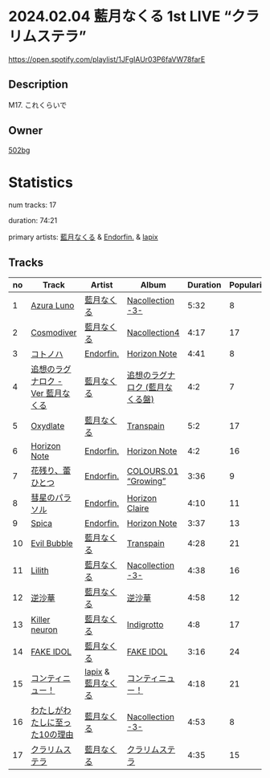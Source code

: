 #  2024.02.04 藍月なくる 1st LIVE “クラリムステラ”
https://open.spotify.com/playlist/1JFgIAUr03P6faVW78farE

## Description
M17. これくらいで

## Owner
[502bg](https://open.spotify.com/user/4woroafc3tx648l7zc8quofbf)

# Statistics
num tracks: 17

duration: 74:21

primary artists: [藍月なくる](https://open.spotify.com/artist/76jymFPvOx0wxV8nEEewSq) & [Endorfin.](https://open.spotify.com/artist/1JwmdprMI518JqrGDK6Xnn) & [lapix](https://open.spotify.com/artist/5fIZxtu9KYwRi3MnLEVLCC)

## Tracks
| no | Track | Artist | Album | Duration | Popularity |
| -- | ----- | ------ | ----- | -------- | ---------- |
| 1 | [Azura Luno](https://open.spotify.com/track/2Ug7HR4xI38vuS7M6vL58b) | [藍月なくる](https://open.spotify.com/artist/76jymFPvOx0wxV8nEEewSq) | [Nacollection -3-](https://open.spotify.com/album/22WjPcL37RSDTV5axxOHDK) | 5:32 | 8 |
| 2 | [Cosmodiver](https://open.spotify.com/track/5ED6gwQcKoUTZ6eGErN5oE) | [藍月なくる](https://open.spotify.com/artist/76jymFPvOx0wxV8nEEewSq) | [Nacollection4](https://open.spotify.com/album/6MS8OZdAFDr2P0i3dYxpME) | 4:17 | 17 |
| 3 | [コトノハ](https://open.spotify.com/track/34laYCbtS9qXDui23wca5W) | [Endorfin.](https://open.spotify.com/artist/1JwmdprMI518JqrGDK6Xnn) | [Horizon Note](https://open.spotify.com/album/4rIzjXL3rQh9eTtIX95GP5) | 4:41 | 8 |
| 4 | [追想のラグナロク - Ver 藍月なくる](https://open.spotify.com/track/2kvG1IJIcZ703euCE8nXbr) | [藍月なくる](https://open.spotify.com/artist/76jymFPvOx0wxV8nEEewSq) | [追想のラグナロク (藍月なくる盤)](https://open.spotify.com/album/7c14Oe2LxCYsKAYuGoXDLB) | 4:2 | 7 |
| 5 | [Oxydlate](https://open.spotify.com/track/2pzcz64X08IBYsuKNKOS5B) | [藍月なくる](https://open.spotify.com/artist/76jymFPvOx0wxV8nEEewSq) | [Transpain](https://open.spotify.com/album/20R1HTf7TwjT0bkCdsYxwI) | 5:2 | 17 |
| 6 | [Horizon Note](https://open.spotify.com/track/0sK64u7wNODVvog1iYu6jT) | [Endorfin.](https://open.spotify.com/artist/1JwmdprMI518JqrGDK6Xnn) | [Horizon Note](https://open.spotify.com/album/4rIzjXL3rQh9eTtIX95GP5) | 4:2 | 16 |
| 7 | [花残り、蕾ひとつ](https://open.spotify.com/track/0fFaTtNyaNvc8vnEPQZkO8) | [Endorfin.](https://open.spotify.com/artist/1JwmdprMI518JqrGDK6Xnn) | [COLOURS.01 “Growing”](https://open.spotify.com/album/65c0r18TIIWujxdJUAW1jh) | 3:36 | 9 |
| 8 | [彗星のパラソル](https://open.spotify.com/track/5JPtiRZORk0UBoSwNYYqYt) | [Endorfin.](https://open.spotify.com/artist/1JwmdprMI518JqrGDK6Xnn) | [Horizon Claire](https://open.spotify.com/album/6y5QHHtzdJjrOvsL3AwSDq) | 4:10 | 11 |
| 9 | [Spica](https://open.spotify.com/track/0Igmusuq1fYT6XnESfLiOv) | [Endorfin.](https://open.spotify.com/artist/1JwmdprMI518JqrGDK6Xnn) | [Horizon Note](https://open.spotify.com/album/4rIzjXL3rQh9eTtIX95GP5) | 3:37 | 13 |
| 10 | [Evil Bubble](https://open.spotify.com/track/4JfiUK95ojtnWdAEfDtDUA) | [藍月なくる](https://open.spotify.com/artist/76jymFPvOx0wxV8nEEewSq) | [Transpain](https://open.spotify.com/album/20R1HTf7TwjT0bkCdsYxwI) | 4:28 | 21 |
| 11 | [Lilith](https://open.spotify.com/track/12GLxZ4reiw9YukvArB661) | [藍月なくる](https://open.spotify.com/artist/76jymFPvOx0wxV8nEEewSq) | [Nacollection -3-](https://open.spotify.com/album/22WjPcL37RSDTV5axxOHDK) | 4:38 | 16 |
| 12 | [逆沙華](https://open.spotify.com/track/0uRB5hUE3xFfFIGFcPH3s7) | [藍月なくる](https://open.spotify.com/artist/76jymFPvOx0wxV8nEEewSq) | [逆沙華](https://open.spotify.com/album/2w9OpkOQ9uUAKWvEaAtZRF) | 4:58 | 12 |
| 13 | [Killer neuron](https://open.spotify.com/track/3au8OxJ5lrGCFejqCJe8KA) | [藍月なくる](https://open.spotify.com/artist/76jymFPvOx0wxV8nEEewSq) | [Indigrotto](https://open.spotify.com/album/6ZP9EXZFxU0ajIfptXRDQM) | 4:8 | 17 |
| 14 | [FAKE IDOL](https://open.spotify.com/track/2C6Y2XgkE2ru51MmhvZO2i) | [藍月なくる](https://open.spotify.com/artist/76jymFPvOx0wxV8nEEewSq) | [FAKE IDOL](https://open.spotify.com/album/7yQOB1i7LnRAT0KbmDFAwf) | 3:16 | 24 |
| 15 | [コンティニュー！](https://open.spotify.com/track/2m8zOimsjRqHliRigHShV1) | [lapix](https://open.spotify.com/artist/5fIZxtu9KYwRi3MnLEVLCC) & [藍月なくる](https://open.spotify.com/artist/76jymFPvOx0wxV8nEEewSq) | [コンティニュー！](https://open.spotify.com/album/5wOJCDHEcDTfP4Ra08XITM) | 4:18 | 21 |
| 16 | [わたしがわたしに至った10の理由](https://open.spotify.com/track/3kb26qcsbvjCP9Of02TN7X) | [藍月なくる](https://open.spotify.com/artist/76jymFPvOx0wxV8nEEewSq) | [Nacollection -3-](https://open.spotify.com/album/22WjPcL37RSDTV5axxOHDK) | 4:53 | 8 |
| 17 | [クラリムステラ](https://open.spotify.com/track/6B9rBvHIfTAYrJaBMA8Isy) | [藍月なくる](https://open.spotify.com/artist/76jymFPvOx0wxV8nEEewSq) | [クラリムステラ](https://open.spotify.com/album/6H2qaA36lySW3fiIupN5Eu) | 4:35 | 15 |
        
